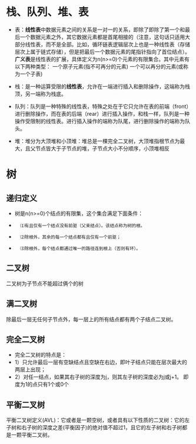 # 栈、队列、堆、表
 - 表：**线性表**中数据元素之间的关系是一对一的关系，即除了即除了第一个和最后一个数据元素之外，其它数据元素都是首尾相接的（注意，这句话只适用大部分线性表，而不是全部。比如，循环链表逻辑层次上也是一种线性表（存储层次上属于链式存储），但是把最后一个数据元素的尾指针指向了首位结点）。  
 **广义表**是线性表的扩展，具体定义为n(n>=0)个元素的有限集合。其中元素有以下两种类型：
一个原子元素(指不可再分的元素)
一个可以再分的元素(或称为一个子表)

- 栈：是一种运算受限的**线性表**，允许在一端进行插入和删除操作，这端称为栈顶，另一端称为栈底。
- 队列：队列是一种特殊的线性表，特殊之处在于它只允许在表的前端（front）进行删除操作，而在表的后端（rear）进行插入操作，和栈一样，队列是一种操作受限制的线性表。进行插入操作的端称为队尾，进行删除操作的端称为队头。
- 堆：堆分为大顶堆和小顶堆：堆总是一棵完全二叉树，大顶堆指根节点为最大，且父节点皆大于子节点的堆，子节点大小不分顺序，小顶堆相反

# 树
## 递归定义
- 树是n(n>=0)个结点的有限集，这个集合满足下面条件：
-       ⑴有且仅有一个结点没有前驱（父亲结点）。该结点称为树的根。
-       ⑵除根外，其余的每一个结点都有且仅有一个前驱；
-       ⑶除根外，每个结点都通过唯一的路径连到根上（否则有环）。


## 二叉树
二叉树为子节点不能超过俩个的树

## 满二叉树
除最后一层无任何子节点外，每一层上的所有结点都有两个子结点二叉树。

## 完全二叉树
- 完全二叉树的特点是： 
- 1）只允许最后一层有空缺结点且空缺在右边，即叶子结点只能在层次最大的两层上出现； 
- 2）对任一结点，如果其右子树的深度为j，则其左子树的深度必为j或j+1。 即度为1的点只有1个或0个

## 平衡二叉树
平衡二叉树定义(AVL)：它或者是一颗空树，或者具有以下性质的二叉树：它的左子树和右子树的深度之差(平衡因子)的绝对值不超过1，且它的左子树和右子树都是一颗平衡二叉树。
